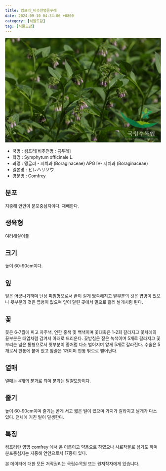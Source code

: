 ```yaml
---
title: 컴프리_비추천명콤푸레
date: 2024-09-10 04:34:06 +0800
category: [식물도감]
tag: [식물도감]
---
```




![컴프리[비추천명 : 콤푸레]](/assets/img/fileUpload/plants/basic/Boraginaceae/Symphytum/2440/1_th2.JPG)
- 국명 : 컴프리[비추천명 : 콤푸레]
- 학명 : Symphytum officinale L.
- 과명 : 앵글러 - 지치과 (Boraginaceae) APG Ⅳ- 지치과 (Boraginaceae)
- 일본명 : ヒレハリソウ
- 영문명 : Comfrey


## 분포
지중해 연안이 분포중심지이다. 
재배한다.
## 생육형
여러해살이풀
## 크기
높이 60-90cm이다.
## 잎
잎은 어긋나기하며 난상 피침형으로서 끝이 길게 뾰족해지고 밑부분의 것은 엽병이 있으나 윗부분의 것은 엽병이 없으며 잎이 달린 곳에서 밑으로 흘러 날개처럼 된다.
## 꽃
꽃은 6-7월에 피고 자주색, 연한 홍색 및 백색이며 꽃대축은 1-2회 갈라지고 꽃차례의 끝부분은 태엽처럼 감겨서 아래로 드리운다. 꽃받침은 짙은 녹색이며 5개로 갈라지고 꽃부리는 넓은 통형으로서 윗부분이 종처럼 다소 벌어지며 얕게 5개로 갈라진다. 수술은 5개로서 판통에 붙어 있고 암술은 1개이며 판통 밖으로 뻗어난다.
## 열매
열매는 4개의 분과로 되며 분과는 달걀모양이다.
## 줄기
높이 60-90cm이며 줄기는 곧게 서고 짧은 털이 있으며 가지가 갈라지고 날개가 다소 있다. 전체에 거친 털이 밀생한다.
## 특징
컴프리란 영명 comfrey 에서 온 이름이고 약용으로 하였으나 사료작물로 심기도 하며 분포중심지는 지중해 연안으로서 17종이 있다.






본 데이터에 대한 모든 저작권리는 국립수목원 또는 원저작자에게 있습니다.

